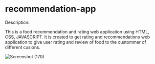 # recommendation-app
Description:

  This is a food recommendation and rating web application using HTML, CSS, JAVASCRIPT. It is created to get rating and recommendations web
  application to give user rating and review of food to the custommer of different cusions.

  ![Screenshot (170)](https://github.com/shivam361v/recommendation-app/assets/123078985/dbead500-e8bc-4ff1-85c5-8b2eedf57f7d)

